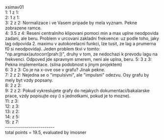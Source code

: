 xsimav01 <br/>
 1: 1 z 1:  <br/>
 2: 1 z 1:  <br/>
 3: 2 z 2: Normalizace i ve Vasem pripade by mela vyznam. Pekne zobrazene ramce. <br/>
 4: 3.5 z 4: Reseni centralniho klipovani pomoci min a max uplne neodpovida zadani, ale beru. Problem v urcovani zakladni frekvence: uz podle toho, jaky lag odpovida 2. maximu v autokorelacni funkci, lze tusit, ze lag a prumerna f0 si neodpovidaji. Jeden problem tkvi v tomto: "np.argmax(autocorr[prah:])", druhy v tom, ze nedochazi k prevodu lagu na frekvenci. Odpoved jde spravnym smerem, neni ale uplna, beru.
 5: 3 z 3: Pekna implementace. (silna podobnost s jinym projektem) <br/>
 6: 3 z 3: Co je na x-ove ose v grafu? Jinak pekne. <br/>
 7: 2 z 2: Nejedna se o "impulsivni", ale "impulsni" odezvu. Osy grafu by mely byt vzdy popsany. <br/>
 8: 2 z 2: <br/>
 9: 2 z 2: Pokud vykreslujete grafy do nejakych dokumentaci/bakalarske prace, vzdy popisujte osy (i s jednotkami, pokud je to mozne). <br/>
 11:  z 3: <br/>
 12:  z 3: <br/>
 13:  z 2: <br/>
 14:  z 5: <br/>
 15:  z 7: <br/>
 ------------------------- <br/>
 total points = 19.5, evaluated by imosner <br/>
